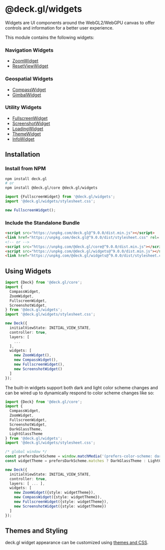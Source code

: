 # @deck.gl/widgets

Widgets are UI components around the WebGL2/WebGPU canvas to offer controls and information for a better user experience.

This module contains the following widgets:

### Navigation Widgets
- [ZoomWidget](./zoom-widget.md)
- [ResetViewWidget](./reset-view-widget.md)

### Geospatial Widgets
- [CompassWidget](./compass-widget.md)
- [GimbalWidget](./gimbal-widget.md)
<!-- - [ScaleWidget](./scale-widget.md) -->
<!-- - [GeolocateWidget](./geolocate-widget.md) -->

### Utility Widgets
- [FullscreenWidget](./fullscreen-widget.md)
- [ScreenshotWidget](./screenshot-widget.md)
- [LoadingWidget](./loading-widget.md)
- [ThemeWidget](./theme-widget.md)
- [InfoWidget](./info-widget.md)

## Installation

### Install from NPM

```bash
npm install deck.gl
# or
npm install @deck.gl/core @deck.gl/widgets
```

```js
import {FullscreenWidget} from '@deck.gl/widgets';
import '@deck.gl/widgets/stylesheet.css';

new FullscreenWidget();
```

### Include the Standalone Bundle

```html
<script src="https://unpkg.com/deck.gl@^9.0.0/dist.min.js"></script>
<link href="https://unpkg.com/deck.gl@^9.0.0/dist/stylesheet.css" rel='stylesheet' />
<!-- or -->
<script src="https://unpkg.com/@deck.gl/core@^9.0.0/dist.min.js"></script>
<script src="https://unpkg.com/@deck.gl/widgets@^9.0.0/dist.min.js"></script>
<link href="https://unpkg.com/@deck.gl/widgets@^9.0.0/dist/stylesheet.css" rel='stylesheet' />
```

## Using Widgets

```ts
import {Deck} from '@deck.gl/core';
import {
  CompassWidget,
  ZoomWidget,
  FullscreenWidget,
  ScreenshotWidget,
} from '@deck.gl/widgets';
import '@deck.gl/widgets/stylesheet.css';

new Deck({
  initialViewState: INITIAL_VIEW_STATE,
  controller: true,
  layers: [
    ...
  ],
  widgets: [
    new ZoomWidget(),
    new CompassWidget(),
    new FullscreenWidget(),
    new ScreenshotWidget()
  ]
});
```

The built-in widgets support both dark and light color scheme changes and can be wired up to dynamically respond to color scheme changes like so:

```ts
import {Deck} from '@deck.gl/core';
import {
  CompassWidget,
  ZoomWidget,
  FullscreenWidget,
  ScreenshotWidget,
  DarkGlassTheme,
  LightGlassTheme
} from '@deck.gl/widgets';
import '@deck.gl/widgets/stylesheet.css';

/* global window */
const prefersDarkScheme = window.matchMedia('(prefers-color-scheme: dark)');
const widgetTheme = prefersDarkScheme.matches ? DarkGlassTheme : LightGlassTheme;

new Deck({
  initialViewState: INITIAL_VIEW_STATE,
  controller: true,
  layers: [ ... ],
  widgets: [
    new ZoomWidget({style: widgetTheme}),
    new CompassWidget({style: widgetTheme}),
    new FullscreenWidget({style: widgetTheme}),
    new ScreenshotWidget({style: widgetTheme})
  ]
});
```

## Themes and Styling

deck.gl widget appearance can be customized using [themes and CSS](./styling).

